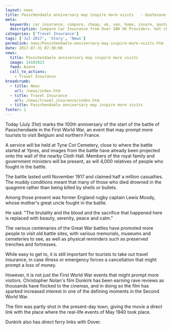 ```yaml
---
layout: news
title: Passchendaele anniversary may inspire more visits   - Quotezone.co.uk
meta:
  keywords: car insurance, compare, cheap, uk, van, home, insure, quotes, online, comparison, bike, loans, life
  description: Compare Car Insurance from Over 100 UK Providers. Get cheap quotes online now using our fast, free, secure comparison site
categories: ['Travel Insurance']
tags: ['Jul 2017', 'Story', 'News']
permalink: news/Passchendaele-anniversary-may-inspire-more-visits.htm
date: 2017-07-31 07:30:00
news:
  title: Passchendaele anniversary may inspire more visits  
  image: 14103923
  feed: Axonn
  call_to_actions:
    - Travel Insurance
breadcrumb:
  - title: News
    url: /news/index.htm
  - title: Travel Insurance
    url: /news/travel_insurance/index.htm
  - title: Passchendaele anniversary may inspire more visits  
footer: 1
---
```


Today (July 31st) marks the 100th anniversary of the start of the battle of Passchendaele in the First World War, an event that may prompt more tourists to visit Belgium and northern France.

A service will be held at Tyne Cot Cemetery, close to where the battle started at Ypres, and images from the battle have already been projected onto the wall of the nearby Cloth Hall. Members of the royal family and government ministers will be present, as will 4,000 relatives of people who fought in the battle.

The battle lasted until November 1917 and claimed half a million casualties. The muddy conditions meant that many of those who died drowned in the quagmire rather than being killed by shells or bullets.&nbsp;

Among those present was former England rugby captain Lewis Moody, whose mother&#39;s great uncle fought in the battle.&nbsp;

He said: &quot;The brutality and the blood and the sacrifice that happened here is replaced with beauty, serenity, peace and calm.&quot;

The various centenaries of the Great War battles have promoted more people to visit old battle sites, with various memorials, museums and cemeteries to see, as well as physical reminders such as preserved trenches and fortresses.

While easy to get to, it is still important for tourists to take out travel insurance, in case illness or emergency forces a cancellation that might prompt a loss of money.&nbsp;

However, it is not just the First World War events that might prompt more visitors. Christopher Nolan&#39;s film Dunkirk has been earning rave reviews as thousands have flocked to the cinemas, and in doing so the film has sparked increased interest in one of the defining moments in the Second World War.

The film was partly shot in the present-day town, giving the movie a direct link with the place where the real-life events of May 1940 took place.

Dunkirk also has direct ferry links with Dover.
